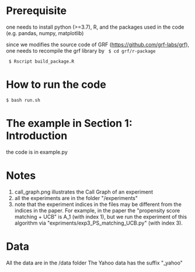 # Prerequisite 
one needs to install python (>=3.7), R, and the packages used in the code (e.g. pandas, numpy, matplotlib)

since we modifies the source code of GRF (https://github.com/grf-labs/grf), one needs to recompile the grf library by 
``` $ cd grf/r-package```

``` $ Rscript build_package.R```


# How to run the code
```$ bash run.sh ```

# The example in Section 1: Introduction
the code is in example.py

# Notes
1. call_graph.png illustrates the Call Graph of an experiment
2. all the experiments are in the folder "/experiments"
3. note that the experiment indices in the files may be different from the indices in the paper. For example, in the paper the "propensity score matching + UCB" is A_1 (with index 1), but we run the experiment of this algorithm via "expriments/exp3_PS_matching_UCB.py" (with index 3).

# Data
All the data are in the /data folder
The Yahoo data has the suffix "_yahoo"

